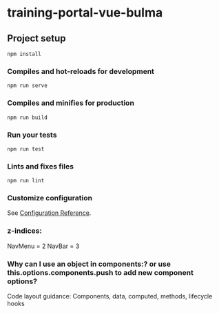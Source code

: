 # training-portal-vue-bulma

## Project setup
```
npm install
```

### Compiles and hot-reloads for development
```
npm run serve
```

### Compiles and minifies for production
```
npm run build
```

### Run your tests
```
npm run test
```

### Lints and fixes files
```
npm run lint
```

### Customize configuration
See [Configuration Reference](https://cli.vuejs.org/config/).

### z-indices:
NavMenu = 2
NavBar = 3

### Why can I use an object in components:? or use this.options.components.push to add new component options?

Code layout guidance:
Components, data, computed, methods, lifecycle hooks